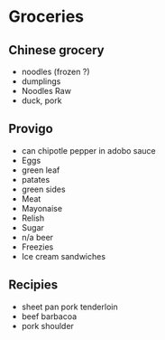 # Groceries

## Chinese grocery

- noodles (frozen ?)
- dumplings
- Noodles Raw
- duck, pork

## Provigo

- can chipotle pepper in adobo sauce
- Eggs
- green leaf
- patates
- green sides
- Meat
- Mayonaise
- Relish
- Sugar
- n/a beer
- Freezies
- Ice cream sandwiches

## Recipies

- sheet pan pork tenderloin
- beef barbacoa
- pork shoulder
